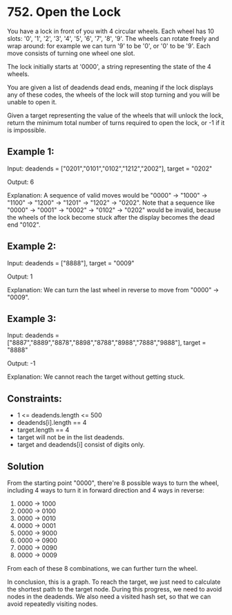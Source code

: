 # 752. Open the Lock
You have a lock in front of you with 4 circular wheels. Each wheel has 10 slots: '0', '1', '2', '3', '4', '5', '6', '7', '8', '9'. The wheels can rotate freely and wrap around: for example we can turn '9' to be '0', or '0' to be '9'. Each move consists of turning one wheel one slot.

The lock initially starts at '0000', a string representing the state of the 4 wheels.

You are given a list of deadends dead ends, meaning if the lock displays any of these codes, the wheels of the lock will stop turning and you will be unable to open it.

Given a target representing the value of the wheels that will unlock the lock, return the minimum total number of turns required to open the lock, or -1 if it is impossible.

## Example 1:

Input: deadends = ["0201","0101","0102","1212","2002"], target = "0202"

Output: 6

Explanation: 
    A sequence of valid moves would be "0000" -> "1000" -> "1100" -> "1200" -> "1201" -> "1202" -> "0202". Note that a sequence like "0000" -> "0001" -> "0002" -> "0102" -> "0202" would be invalid, because the wheels of the lock become stuck after the display becomes the dead end "0102".

## Example 2:

Input: deadends = ["8888"], target = "0009"

Output: 1

Explanation: We can turn the last wheel in reverse to move from "0000" -> "0009".

## Example 3:

Input: deadends = ["8887","8889","8878","8898","8788","8988","7888","9888"], target = "8888"

Output: -1

Explanation: We cannot reach the target without getting stuck.

## Constraints:

* 1 <= deadends.length <= 500
* deadends[i].length == 4
* target.length == 4
* target will not be in the list deadends.
* target and deadends[i] consist of digits only.

## Solution
From the starting point "0000", there're 8 possible ways to turn the wheel, including 4 ways to turn it in forward direction and 4 ways in reverse:

1. 0000 -> 1000
2. 0000 -> 0100
3. 0000 -> 0010
4. 0000 -> 0001
5. 0000 -> 9000
6. 0000 -> 0900
7. 0000 -> 0090
8. 0000 -> 0009

From each of these 8 combinations, we can further turn the wheel.

In conclusion, this is a graph. To reach the target, we just need to calculate the shortest path to the target node. During this progress, we need to avoid nodes in the deadends. We also need a visited hash set, so that we can avoid repeatedly visiting nodes.
